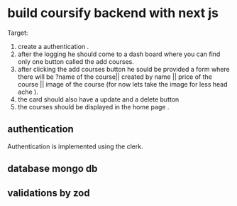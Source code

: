 # build coursify backend with next js

Target:

1. create a authentication .
2. after the logging he should come to a dash board where you can find only one button called the add courses.
3. after clicking the add courses button he sould be provided a form where there will be ?name of the course|| created by name || price of the course || image of the course (for now lets take the image for less head ache ).
4. the card should also have a update and a delete button
5. the courses should be displayed in the home page .

## authentication

Authentication is implemented using the clerk.

## database mongo db

## validations by zod
